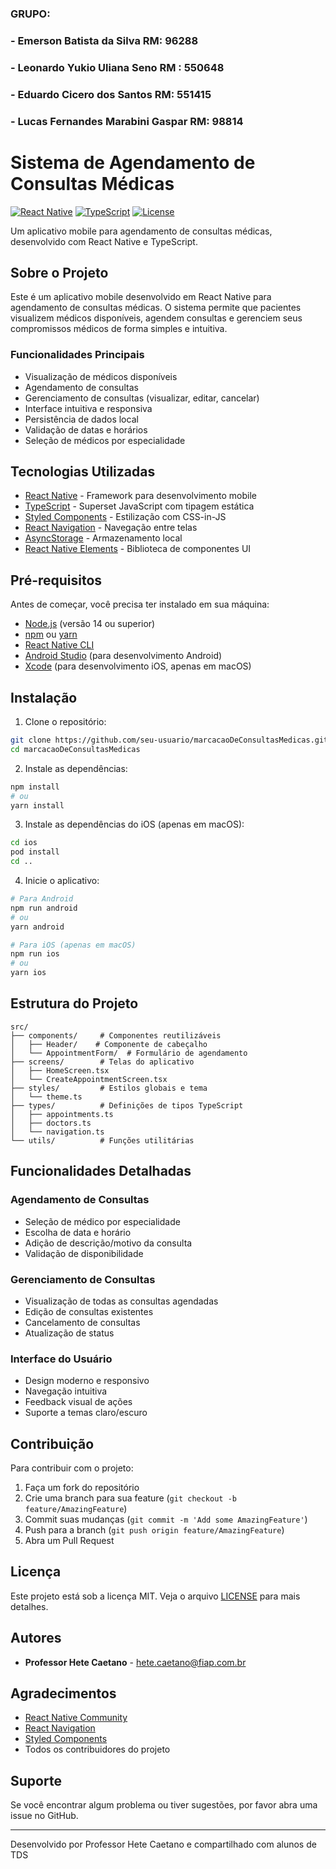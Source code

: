 ### GRUPO:


### - Emerson Batista da Silva RM: 96288
### - Leonardo Yukio Uliana Seno RM : 550648
### - Eduardo Cicero dos Santos RM: 551415
### - Lucas Fernandes Marabini Gaspar RM: 98814




# Sistema de Agendamento de Consultas Médicas

[![React Native](https://img.shields.io/badge/React%20Native-0.72.0-blue.svg)](https://reactnative.dev/)
[![TypeScript](https://img.shields.io/badge/TypeScript-4.9.0-blue.svg)](https://www.typescriptlang.org/)
[![License](https://img.shields.io/badge/License-MIT-green.svg)](LICENSE)

Um aplicativo mobile para agendamento de consultas médicas, desenvolvido com React Native e TypeScript.

## Sobre o Projeto

Este é um aplicativo mobile desenvolvido em React Native para agendamento de consultas médicas. O sistema permite que pacientes visualizem médicos disponíveis, agendem consultas e gerenciem seus compromissos médicos de forma simples e intuitiva.

### Funcionalidades Principais

- Visualização de médicos disponíveis
- Agendamento de consultas
- Gerenciamento de consultas (visualizar, editar, cancelar)
- Interface intuitiva e responsiva
- Persistência de dados local
- Validação de datas e horários
- Seleção de médicos por especialidade

## Tecnologias Utilizadas

- [React Native](https://reactnative.dev/) - Framework para desenvolvimento mobile
- [TypeScript](https://www.typescriptlang.org/) - Superset JavaScript com tipagem estática
- [Styled Components](https://styled-components.com/) - Estilização com CSS-in-JS
- [React Navigation](https://reactnavigation.org/) - Navegação entre telas
- [AsyncStorage](https://react-native-async-storage.github.io/async-storage/) - Armazenamento local
- [React Native Elements](https://reactnativeelements.com/) - Biblioteca de componentes UI

## Pré-requisitos

Antes de começar, você precisa ter instalado em sua máquina:
- [Node.js](https://nodejs.org/) (versão 14 ou superior)
- [npm](https://www.npmjs.com/) ou [yarn](https://yarnpkg.com/)
- [React Native CLI](https://reactnative.dev/docs/environment-setup)
- [Android Studio](https://developer.android.com/studio) (para desenvolvimento Android)
- [Xcode](https://developer.apple.com/xcode/) (para desenvolvimento iOS, apenas em macOS)

## Instalação

1. Clone o repositório:
```bash
git clone https://github.com/seu-usuario/marcacaoDeConsultasMedicas.git
cd marcacaoDeConsultasMedicas
```

2. Instale as dependências:
```bash
npm install
# ou
yarn install
```

3. Instale as dependências do iOS (apenas em macOS):
```bash
cd ios
pod install
cd ..
```

4. Inicie o aplicativo:
```bash
# Para Android
npm run android
# ou
yarn android

# Para iOS (apenas em macOS)
npm run ios
# ou
yarn ios
```

## Estrutura do Projeto

```
src/
├── components/     # Componentes reutilizáveis
│   ├── Header/    # Componente de cabeçalho
│   └── AppointmentForm/  # Formulário de agendamento
├── screens/        # Telas do aplicativo
│   ├── HomeScreen.tsx
│   └── CreateAppointmentScreen.tsx
├── styles/         # Estilos globais e tema
│   └── theme.ts
├── types/          # Definições de tipos TypeScript
│   ├── appointments.ts
│   ├── doctors.ts
│   └── navigation.ts
└── utils/          # Funções utilitárias
```

## Funcionalidades Detalhadas

### Agendamento de Consultas
- Seleção de médico por especialidade
- Escolha de data e horário
- Adição de descrição/motivo da consulta
- Validação de disponibilidade

### Gerenciamento de Consultas
- Visualização de todas as consultas agendadas
- Edição de consultas existentes
- Cancelamento de consultas
- Atualização de status

### Interface do Usuário
- Design moderno e responsivo
- Navegação intuitiva
- Feedback visual de ações
- Suporte a temas claro/escuro

## Contribuição

Para contribuir com o projeto:

1. Faça um fork do repositório
2. Crie uma branch para sua feature (`git checkout -b feature/AmazingFeature`)
3. Commit suas mudanças (`git commit -m 'Add some AmazingFeature'`)
4. Push para a branch (`git push origin feature/AmazingFeature`)
5. Abra um Pull Request

## Licença

Este projeto está sob a licença MIT. Veja o arquivo [LICENSE](LICENSE) para mais detalhes.

## Autores

- **Professor Hete Caetano** - [hete.caetano@fiap.com.br](mailto:hete.caetano@fiap.com.br)

## Agradecimentos

- [React Native Community](https://reactnative.dev/help)
- [React Navigation](https://reactnavigation.org/)
- [Styled Components](https://styled-components.com/)
- Todos os contribuidores do projeto

## Suporte

Se você encontrar algum problema ou tiver sugestões, por favor abra uma issue no GitHub.

---

Desenvolvido por Professor Hete Caetano e compartilhado com alunos de TDS 
